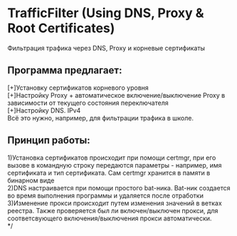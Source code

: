 # TrafficFilter (Using DNS, Proxy & Root Certificates)
Фильтрация трафика через DNS, Proxy и корневые сертификаты  
## Программа предлагает:  
[+]Установку сертификатов корневого уровня  
[+]Настройку Proxy + автоматическое включение/выключение Proxy в зависимости от текущего состояния переключателя  
[+]Настройку DNS. IPv4  
Всё это нужно, например, для фильтрации трафика в школе.  
## Принцип работы:  
1)Установка сертификатов происходит при помощи certmgr, при его вызове в командную строку передаются параметры - например, имя сертификата и тип сертификата. Сам certmgr хранится в памяти в бинарном виде  
2)DNS настраивается при помощи простого bat-ника. Bat-ник создается во время выполнения программы и удаляется после отработки  
3)Изменение прокси происходит путем изменения значений в ветках реестра. Также проверяется был ли включен/выключен прокси, для соответсвующего включения/выключения прокси автоматически.  
*/
